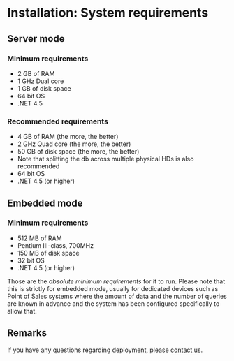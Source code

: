 # Installation: System requirements

## Server mode

### Minimum requirements

* 2 GB of RAM
* 1 GHz Dual core
* 1 GB of disk space
* 64 bit OS
* .NET 4.5

### Recommended requirements

* 4 GB of RAM (the more, the better)
* 2 GHz Quad core (the more, the better)
* 50 GB of disk space (the more, the better)
* Note that splitting the db across multiple physical HDs is also recommended
* 64 bit OS
* .NET 4.5 (or higher)

## Embedded mode

### Minimum requirements

* 512 MB of RAM
* Pentium III-class, 700MHz
* 150 MB of disk space
* 32 bit OS
* .NET 4.5 (or higher)

Those are the _absolute minimum requirements_ for it to run. Please note that this is strictly for embedded mode, usually for dedicated devices such as Point of Sales systems where the amount of data and the number of queries are known in advance and the system has been configured specifically to allow that.

## Remarks

If you have any questions regarding deployment, please [contact us](https://ravendb.net/support).
